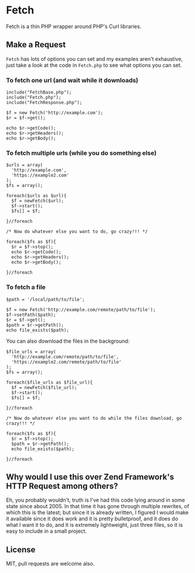 # Fetch

Fetch is a thin PHP wrapper around PHP's Curl libraries.

## Make a Request

`Fetch` has lots of options you can set and my examples aren't exhaustive, just take a look at
the code in `Fetch.php` to see what options you can set.

### To fetch one url (and wait while it downloads)

    include("FetchBase.php");
    include("Fetch.php");
    include("FetchResponse.php");

    $f = new Fetch('http://example.com');
    $r = $f->get();

    echo $r->getCode();
    echo $r->getHeaders();
    echo $r->getBody();

### To fetch multiple urls (while you do something else)

    $urls = array(
      'http://example.com',
      'https://example2.com'
    );
    $fs = array();

    foreach($urls as $url){
      $f = newFetch($url);
      $f->start();
      $fs[] = $f;

    }//foreach

    /* Now do whatever else you want to do, go crazy!!! */

    foreach($fs as $f){
      $r = $f->stop();
      echo $r->getCode();
      echo $r->getHeaders();
      echo $r->getBody();

    }//foreach

### To fetch a file

    $path = '/local/path/to/file';

    $f = new Fetch('http://example.com/remote/path/to/file');
    $f->setPath($path);
    $r = $f->get();
    $path = $r->getPath();
    echo file_exists($path);

You can also download the files in the background:

    $file_urls = array(
      'http://example.com/remote/path/to/file',
      'https://example2.com/remote/path/to/file'
    );
    $fs = array();

    foreach($file_urls as $file_url){
      $f = newFetch($file_url);
      $f->start();
      $fs[] = $f;

    }//foreach

    /* Now do whatever else you want to do while the files download, go crazy!!! */

    foreach($fs as $f){
      $r = $f->stop();
      $path = $r->getPath();
      echo file_exists($path);

    }//foreach

## Why would I use this over Zend Framework's HTTP Request among others?

Eh, you probably wouldn't, truth is I've had this code lying around in some state since about 2005. In
that time it has gone through multiple rewrites, of which this is the latest; but since it is already written, I
 figured I would make it available since it does work and it is pretty bulletproof, and it does do what I want it to do, 
and it is extremely lightweight, just three files, so it is easy to include in a small project.

## License

MIT, pull requests are welcome also.


